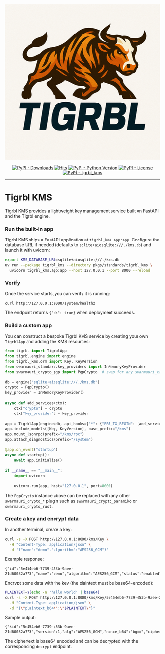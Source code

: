 ![Tigrbl Logo](../../../assets/tigrbl_full_logo.png)

<p align="center">
    <a href="https://pypi.org/project/tigrbl_kms/">
        <img src="https://img.shields.io/pypi/dm/tigrbl_kms" alt="PyPI - Downloads"/></a>
    <a href="https://hits.sh/github.com/swarmauri/swarmauri-sdk/tree/master/pkgs/standards/tigrbl_kms/">
        <img alt="Hits" src="https://hits.sh/github.com/swarmauri/swarmauri-sdk/tree/master/pkgs/standards/tigrbl_kms.svg"/></a>
    <a href="https://pypi.org/project/tigrbl_kms/">
        <img src="https://img.shields.io/pypi/pyversions/tigrbl_kms" alt="PyPI - Python Version"/></a>
    <a href="https://pypi.org/project/tigrbl_kms/">
        <img src="https://img.shields.io/pypi/l/tigrbl_kms" alt="PyPI - License"/></a>
    <a href="https://pypi.org/project/tigrbl_kms/">
        <img src="https://img.shields.io/pypi/v/tigrbl_kms?label=tigrbl_kms&color=green" alt="PyPI - tigrbl_kms"/></a>
</p>

---

# Tigrbl KMS
Tigrbl KMS provides a lightweight key management service built on FastAPI and the Tigrbl engine.

### Run the built-in app

Tigrbl KMS ships a FastAPI application at `tigrbl_kms.app:app`. Configure the database URL if needed (defaults to `sqlite+aiosqlite:///./kms.db`) and launch it with uvicorn:

```bash
export KMS_DATABASE_URL=sqlite+aiosqlite:///./kms.db
uv run --package tigrbl_kms --directory pkgs/standards/tigrbl_kms \
  uvicorn tigrbl_kms.app:app --host 127.0.0.1 --port 8000 --reload
```

### Verify

Once the service starts, you can verify it is running:

```bash
curl http://127.0.0.1:8000/system/healthz
```

The endpoint returns `{"ok": true}` when deployment succeeds.

### Build a custom app

You can construct a bespoke Tigrbl KMS service by creating your own `TigrblApp` and adding the KMS resources:

```python
from tigrbl import TigrblApp
from tigrbl.engine import engine
from tigrbl_kms.orm import Key, KeyVersion
from swarmauri_standard.key_providers import InMemoryKeyProvider
from swarmauri_crypto_pgp import PgpCrypto  # swap for any swarmauri_crypto_* plugin

db = engine("sqlite+aiosqlite:///./kms.db")
crypto = PgpCrypto()
key_provider = InMemoryKeyProvider()

async def add_services(ctx):
    ctx["crypto"] = crypto
    ctx["key_provider"] = key_provider

app = TigrblApp(engine=db, api_hooks={"*": {"PRE_TX_BEGIN": [add_services]}})
app.include_models([Key, KeyVersion], base_prefix="/kms")
app.mount_jsonrpc(prefix="/kms/rpc")
app.attach_diagnostics(prefix="/system")

@app.on_event("startup")
async def startup():
    await app.initialize()

if __name__ == "__main__":
    import uvicorn

    uvicorn.run(app, host="127.0.0.1", port=8000)
```

The `PgpCrypto` instance above can be replaced with any other `swarmauri_crypto_*` plugin such as `swarmauri_crypto_paramiko` or `swarmauri_crypto_rust`.

### Create a key and encrypt data

In another terminal, create a key:

```bash
curl -s -X POST http://127.0.0.1:8000/kms/Key \
  -H "Content-Type: application/json" \
  -d '{"name":"demo","algorithm":"AES256_GCM"}'
```

Example response:

```
{"id":"5e454eb6-7739-453b-9aee-21d60032a773","name":"demo","algorithm":"AES256_GCM","status":"enabled","primary_version":1}
```

Encrypt some data with the key (the plaintext must be base64-encoded):

```bash
PLAINTEXT=$(echo -n 'hello world' | base64)
curl -s -X POST http://127.0.0.1:8000/kms/Key/5e454eb6-7739-453b-9aee-21d60032a773/encrypt \
  -H "Content-Type: application/json" \
  -d "{\"plaintext_b64\":\"$PLAINTEXT\"}"
```

Sample output:

```
{"kid":"5e454eb6-7739-453b-9aee-21d60032a773","version":1,"alg":"AES256_GCM","nonce_b64":"bg==","ciphertext_b64":"ZGxyb3cgb2xsZWg=","tag_b64":"dA=="}
```

The ciphertext is base64 encoded and can be decrypted with the corresponding `decrypt` endpoint.
